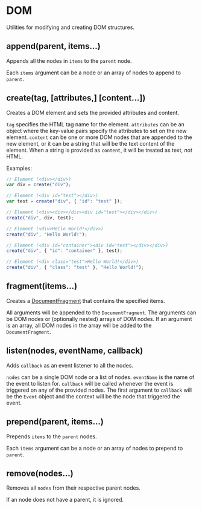 # DOM

Utilities for modifying and creating DOM structures.


## append(parent, items...)

Appends all the nodes in `items` to the `parent` node.

Each `items` argument can be a node or an array of nodes to append to `parent`.


## create(tag, [attributes,] [content...])

Creates a DOM element and sets the provided attributes and content.

`tag` specifies the HTML tag name for the element. `attributes` can be an object
where the key-value pairs specify the attributes to set on the new element.
`content` can be one or more DOM nodes that are appended to the new element, or
it can be a string that will be the text content of the element. When a string
is provided as `content`, it will be treated as text, *not* HTML.

Examples:

```js
// Element (<div></div>)
var div = create("div");

// Element (<div id="test"></div>)
var test = create("div", { "id": "test" });

// Element (<div><div></div><div id="test"></div></div>)
create("div", div, test);

// Element (<div>Hello World!</div>)
create("div", "Hello World!");

// Element (<div id="container"><div id="test"></div></div>)
create("div", { "id": "container" }, test);

// Element (<div class="test">Hello World!</div>)
create("div", { "class": "test" }, "Hello World!");
```


## fragment(items...)

Creates a [DocumentFragment](https://developer.mozilla.org/en-US/docs/Web/API/DocumentFragment)
that contains the specified items.

All arguments will be appended to the `DocumentFragment`. The arguments can be
DOM nodes or (optionally nested) arrays of DOM nodes. If an argument is an
array, all DOM nodes in the array will be added to the `DocumentFragment`.


## listen(nodes, eventName, callback)

Adds `callback` as an event listener to all the nodes.

`nodes` can be a single DOM node or a list of nodes. `eventName` is the name of
the event to listen for. `callback` will be called whenever the event is
triggered on any of the provided nodes. The first argument to `callback` will be
the `Event` object and the context will be the node that triggered the event.


## prepend(parent, items...)

Prepends `items` to the `parent` nodes.

Each `items` argument can be a node or an array of nodes to prepend to `parent`.


## remove(nodes...)

Removes all `nodes` from their respective parent nodes.

If an node does not have a parent, it is ignored.
